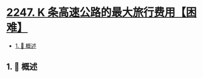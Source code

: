 # [2247. K 条高速公路的最大旅行费用【困难】](https://github.com/tnotesjs/TNotes.leetcode/tree/main/notes/2247.%20K%20%E6%9D%A1%E9%AB%98%E9%80%9F%E5%85%AC%E8%B7%AF%E7%9A%84%E6%9C%80%E5%A4%A7%E6%97%85%E8%A1%8C%E8%B4%B9%E7%94%A8%E3%80%90%E5%9B%B0%E9%9A%BE%E3%80%91)

<!-- region:toc -->

- [1. 📝 概述](#1--概述)

<!-- endregion:toc -->

## 1. 📝 概述
